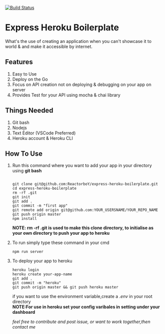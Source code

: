 [![Build Status](https://travis-ci.com/ReactorboY/express-heroku-boilerplate.svg?branch=master)](https://travis-ci.com/ReactorboY/express-heroku-boilerplate)

# Express Heroku Boilerplate

What's the use of creating an application when you can't showcase it to world & and make it accessible by internet.

## Features

1. Easy to Use
2. Deploy on the Go
3. Focus on API creation not on deploying & debugging on your app on server
4. Provides Test for your API using mocha & chai library

## Things Needed
1. Git bash
2. Nodejs
3. Text Editor (VSCode Preferred)
4. Heroku account & Heroku CLI

## How To Use
1. Run this command where you want to add your app in your directory using **git bash**
    ```
    
    git clone git@github.com:ReactorboY/express-heroku-boilerplate.git  
    cd express-heroku-boilerplate
    rm -rf .git
    git init
    git add .
    git commit -m "first app"
    git remote add origin git@github.com:YOUR_USERSNAME/YOUR_REPO_NAME
    git push origin master
    npm install

    ```
    **NOTE: rm -rf .git is used to make this clone directory, to initialise as your own directory to push your app to heroku**  
2. To run simply type these command in your cmd 
    ```
    npm run server
    ```
3. To deploy your app to heroku
    ```
    heroku login
    heroku create your-app-name
    git add .
    git commit -m "heroku"
    git push origin master && git push heroku master
    ```

   if you want to use the environment variable,create a *.env* in your root directory  
   **NOTE:For use in heroku set your config varibales in setting under your dashboard**

   _feel free to contribute and post issue, or want to work together,then contact me_